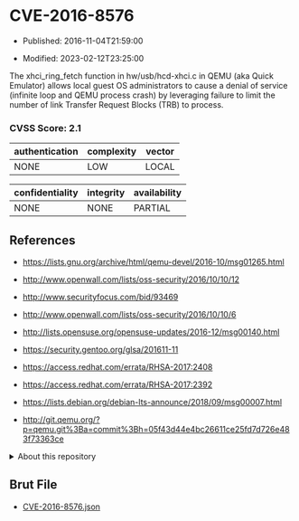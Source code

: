 # CVE-2016-8576

- Published: 2016-11-04T21:59:00

- Modified: 2023-02-12T23:25:00

The xhci_ring_fetch function in hw/usb/hcd-xhci.c in QEMU (aka Quick Emulator) allows local guest OS administrators to cause a denial of service (infinite loop and QEMU process crash) by leveraging failure to limit the number of link Transfer Request Blocks (TRB) to process.

### CVSS Score: **2.1**

| authentication | complexity | vector |
| --- | --- | --- |
| NONE | LOW | LOCAL |

| confidentiality | integrity | availability |
| --- | --- | --- |
| NONE | NONE | PARTIAL |

## References

* https://lists.gnu.org/archive/html/qemu-devel/2016-10/msg01265.html

* http://www.openwall.com/lists/oss-security/2016/10/10/12

* http://www.securityfocus.com/bid/93469

* http://www.openwall.com/lists/oss-security/2016/10/10/6

* http://lists.opensuse.org/opensuse-updates/2016-12/msg00140.html

* https://security.gentoo.org/glsa/201611-11

* https://access.redhat.com/errata/RHSA-2017:2408

* https://access.redhat.com/errata/RHSA-2017:2392

* https://lists.debian.org/debian-lts-announce/2018/09/msg00007.html

* http://git.qemu.org/?p=qemu.git%3Ba=commit%3Bh=05f43d44e4bc26611ce25fd7d726e483f73363ce

<details>
<summary>About this repository</summary> 

  This repository is part of the project [Live Hack CVE](https://github.com/Live-Hack-CVE). Main website can be found [www.live-hack.org](https://www.live-hack.org) 
  
  Made by [Sn0wAlice](https://github.com/Sn0wAlice) for the people that care about security and need to have a feed of the latest CVEs. Hope you enjoy it, don't forget to star the repo and follow me on [Twitter](https://twitter.com/Sn0wAlice) and [Github](https://github.com/Sn0wAlice). And that is my [personnal website](https://www.alice-snow.me/)

  - [Home Page](https://github.com/Live-Hack-CVE)
  - [Framework](https://github.com/Live-Hack-CVE/cve-framework)
  - [CVE database](https://github.com/Live-Hack-CVE/full_database)
  - [Changelog](https://github.com/Live-Hack-CVE/Changelog)
</details>

## Brut File

* [CVE-2016-8576.json](https://raw.githubusercontent.com/Live-Hack-CVE/full_database/main/cves/2016/CVE-2016-8576.json)

